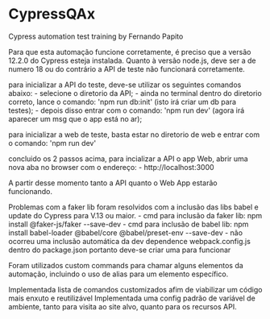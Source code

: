 # CypressQAx
Cypress automation test training by Fernando Papito

Para que esta automação funcione corretamente, é preciso que a versão 12.2.0 do Cypress esteja instalada.
Quanto à versão node.js, deve ser a de numero 18 ou do contrário a API de teste não funcionará corretamente.

para inicializar a API do teste, deve-se utilizar os seguintes comandos abaixo:
    - selecione o diretorio da API;
    - ainda no terminal dentro do diretorio correto, lance o comando: 'npm run db:init' (isto irá criar um db para testes);
    - depois disso entrar com o comando: 'npm run dev' (agora irá aparecer um msg que o app está no ar);

para inicializar a web de teste, basta estar no diretorio de web e entrar com o comando: 'npm run dev'

concluido os 2 passos acima, para incializar a API o app Web, abrir uma nova aba no browser com o endereço: 
    - http://localhost:3000

A partir desse momento tanto a API quanto o Web App estarão funcionando.

Problemas com a faker lib foram resolvidos com a inclusão das libs babel e update do Cypress para V.13 ou maior.
    - cmd para inclusão da faker lib: npm install @faker-js/faker --save-dev
    - cmd para inclusão de babel lib: npm install babel-loader @babel/core @babel/preset-env --save-dev
    - não ocorreu uma inclusão automática da dev dependence webpack.config.js dentro do package.json portanto deve-se criar uma para funcionar

Foram utilizados custom commands para chamar alguns elementos da automação, incluindo o uso de alias para um elemento específico.

Implementada lista de comandos customizados afim de viabilizar um código mais enxuto e reutilizável
Implementada uma config padrão de variável de ambiente, tanto para visita ao site alvo, quanto para os recursos API.
